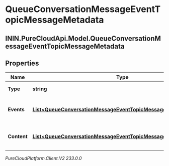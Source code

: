 # QueueConversationMessageEventTopicMessageMetadata

## ININ.PureCloudApi.Model.QueueConversationMessageEventTopicMessageMetadata

## Properties

|Name | Type | Description | Notes|
|------------ | ------------- | ------------- | -------------|
| **Type** | **string** | Message type. | [optional] |
| **Events** | [**List&lt;QueueConversationMessageEventTopicMessageMetadataEvent&gt;**](QueueConversationMessageEventTopicMessageMetadataEvent) | List of message events, if any | [optional] |
| **Content** | [**List&lt;QueueConversationMessageEventTopicMessageMetadataContent&gt;**](QueueConversationMessageEventTopicMessageMetadataContent) | List of message content, if any | [optional] |



_PureCloudPlatform.Client.V2 233.0.0_
